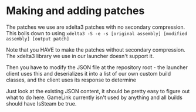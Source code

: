 # Making and adding patches
The patches we use are xdelta3 patches with no secondary compression. This boils down to using ``xdelta3 -S -e -s [original assembly] [modified assembly] [output patch]``

Note that you HAVE to make the patches without secondary compression. The xdelta3 library we use in our launcher doesn't support it.

Then you have to modify the JSON file at the repository root - the launcher client uses this and deserializes it into a list of our own custom build classes, and the client uses its response to determine 

Just look at the existing JSON content, it should be pretty easy to figure out what to do here.
GameLink currently isn't used by anything and all builds should have IsSteam be true.
